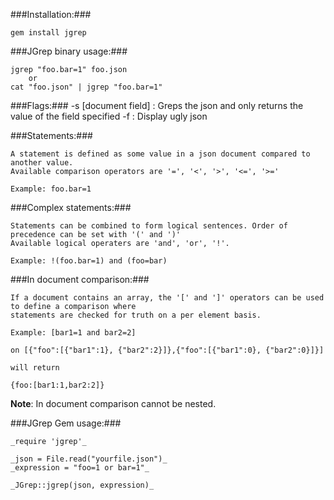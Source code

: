 ###Installation:###

    gem install jgrep

###JGrep binary usage:###

    jgrep "foo.bar=1" foo.json
        or
    cat "foo.json" | jgrep "foo.bar=1"

###Flags:###
    -s [document field] : Greps the json and only returns the value of the field specified
    -f                  : Display ugly json

###Statements:###

    A statement is defined as some value in a json document compared to another value.
    Available comparison operators are '=', '<', '>', '<=', '>='

    Example: foo.bar=1

###Complex statements:###

    Statements can be combined to form logical sentences. Order of precedence can be set with '(' and ')'
    Available logical operaters are 'and', 'or', '!'.

    Example: !(foo.bar=1) and (foo=bar)

###In document comparison:###

    If a document contains an array, the '[' and ']' operators can be used to define a comparison where
    statements are checked for truth on a per element basis.

    Example: [bar1=1 and bar2=2]

    on [{"foo":[{"bar1":1}, {"bar2":2}]},{"foo":[{"bar1":0}, {"bar2":0}]}]

    will return

    {foo:[bar1:1,bar2:2]}

**Note**: In document comparison cannot be nested.

###JGrep Gem usage:###

    _require 'jgrep'_

    _json = File.read("yourfile.json")_
    _expression = "foo=1 or bar=1"_

    _JGrep::jgrep(json, expression)_
